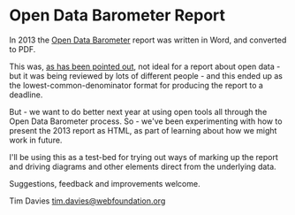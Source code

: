 Open Data Barometer Report
==========

In 2013 the [Open Data Barometer](http://www.opendatabarometer.org) report was written in Word, and converted to PDF. 

This was, [as has been pointed out](https://twitter.com/philipashlock/status/418826517255163904), not ideal for a report about open data - but it was being reviewed by lots of different people - and this ended up as the lowest-common-denominator format for producing the report to a deadline.

But - we want to do better next year at using open tools all through the Open Data Barometer process. So - we've been experimenting with how to present the 2013 report as HTML, as part of learning about how we might work in future.

I'll be using this as a test-bed for trying out ways of marking up the report and driving diagrams and other elements direct from the underlying data. 

Suggestions, feedback and improvements welcome. 

Tim Davies <tim.davies@webfoundation.org> 


